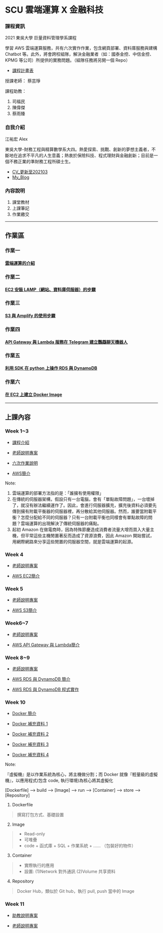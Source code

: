 # SCU 雲端運算 X 金融科技
### 課程資訊
2021 東吳大學 巨量資料管理學系課程

學習 AWS 雲端運算服務，共有六次實作作業，包含網頁部署、資料庫服務與建構 Chatbot 等。此外，將會跨校組隊，解決金融業者（如：國泰金控、中信金控、KPMG 等公司）所提供的實務問題。（組隊任務將另開一個 Repo）

* [課程計畫表](http://doc.sys.scu.edu.tw/teachplanHtml/1092/1092MDM65001.html)

授課老師：
蔡芸琤

課程助教：
1. 司福民
2. 陳偉傑
3. 蔡雨臻


### 自我介紹
江祐宏 Alex 

東吳大學-財務工程與精算數學系大四。熱愛探索、挑戰、創新的夢想主義者，不斷地在追求不平凡的人生意義；熱衷於保險科技、程式理財與金融創新；目前是一個不務正業的準財務工程所碩士生。

* [CV_更新至202103](CV_江祐宏.pdf)
* [My_Blog](https://atigerhh880208.medium.com/)

### 內容說明

1. 課堂教材
2. 上課筆記
3. 作業繳交

---
## 作業區
### 作業一
#### [雲端運算的介紹](作業繳交/HW1/HW1.md)

### 作業二
#### [EC2 安裝 LAMP（網站、資料庫伺服器）的步驟](https://youtu.be/S7PzpCE3wF8)

### 作業三
#### [S3 與 Amplify 的使用步驟](https://youtu.be/0ervr1afPbM)

### 作業四
#### [API Gateway 與 Lambda 服務在 Telegram 建立鸚鵡聊天機器人](https://youtu.be/-eHEsRW3D-k)

### 作業五
#### [利用 SDK 在 python 上操作 RDS 與 DynamoDB]()

### 作業六
#### [在 EC2 上建立 Docker Image]()

---
## 上課內容
### Week 1~3
* [課程介紹](https://docs.google.com/presentation/d/e/2PACX-1vQQ4-146uvQCZn9VjZKTZM2P_svSrkrzvVN2dlKmXVK3IlqYWTTmBfaG1unOBZ65gOuVyac4c__RIj2/pub?start=false&loop=false&delayms=3000&fbclid=IwAR3B47fq5aXUh_oa6KUf2rF3MyEMeNgh7AU6a_uF2i1gYdL40TOSx06EHtM&slide=id.gbde736d55e_0_107)

* [老師說明專案](https://docs.google.com/presentation/d/1X4xUq4O2z27M1i6cqEV-dBdGyW9aj7nUyFNspkVuF_0/edit#slide=id.gbde736d55e_0_107)

* [六次作業說明](課堂資料/Week_1-3/20210221_Cloud-Computing_Introduction.pptx)

* [AWS簡介](課堂資料/Week_1-3/20210221_Cloud_Computing_Fields.pptx)

Note:
1. 雲端運算的部署方法指的是：「誰擁有使用權限」
2. 在傳統的伺服器架構，假設只有一台電腦，會有「單點故障問題」，一台壞掉了，就沒有辦法繼續運作了。因此，會進行伺服器擴充，擴充後資料必須要先傳到擁有附載平衡器的伺服器裡，再分散給其他伺服器。然而，誰要當附載平衡？怎麼分配給不同的伺服器？只有一台附載平衡也同樣會有單點故障的問題？雲端運算的出現解決了傳統伺服器的痛點。
3. 起初 Amazon 在做電商時，因為特殊節慶造成消費者流量大增而買入大量主機，但平常這些主機閒置著反而造成了資源浪費，因此 Amazon 開始嘗試，用網際網路來分享這些閒置的伺服器空間，就是雲端運算的起源。

### Week 4
* [老師說明專案](https://docs.google.com/presentation/d/e/2PACX-1vTgVktGm1OwqWspx_PkFQlhR6oqPFXTV5oj0JYOdR-guBzKBEbyXLfKKXRenI2HkhT4iHwYGStgoAIA/pub?start=false&loop=false&delayms=3000&slide=id.gc356cb2501_0_119)

* [AWS EC2簡介](課堂資料/Week_4/EC2_with_LAMP.pptx)

### Week 5
* [老師說明專案](https://docs.google.com/presentation/d/1-FBkCGspeQP25hUPDf7VRT7mN50Fn5uBvBH7vI-GDkY/edit#slide=id.gbde736d55e_0_107)

* [AWS S3簡介](課堂資料/Week_5/S3_Static_Web_Hosting.pptx)

### Week6~7
* [老師說明專案](https://docs.google.com/presentation/d/1IsY6-iJ85igRFtwcVSprsv0J_dPTxUisQaOCmDKxfrs/edit#slide=id.gbde736d55e_0_107)

* [AWS API Gateway 與 Lambda簡介](課堂資料/Week_6-7/20210329_API_Gateway_Lambda_Chatbot.pptx)

### Week 8~9
* [老師說明專案](https://docs.google.com/presentation/d/1lKEjVD89RqyJKzTYhfanL6EdN6AHLfiodcv9jbqLxK0/edit#slide=id.gbde736d55e_0_107)

* [AWS RDS 與 DynamoDB 簡介](課堂資料/Week_8~10/RDS_DynamoDB_CRUD.pptx)

* [AWS RDS 與 DynamoDB 程式實作](課堂資料/Week_8~10/Cloud_Computing_Database_Services.ipynb)


### Week 10
* [Docker 簡介](https://www.notion.so/Docker-5cc2ffdbebd44dc1ab46ab1dfc31ebeb)

* [Docker 補充資料 1](https://philipzheng.gitbook.io/docker_practice/)

* [Docker 補充資料 2](https://tw.alphacamp.co/blog/docker-introduction)

* [Docker 補充資料 3](https://cwhu.medium.com/docker-tutorial-101-c3808b899ac6)

* [Docker 補充資料 4](https://github.com/komavideo/LearnDocker)

Note:

『虛擬機』是以作業系統為核心，將主機做分割；而 Docker 就像『輕量級的虛擬機』，以應用程式(包含 code, 執行環境)為核心將其虛擬化

[Dockerfile] --> build --> [Image] --> run --> [Container] --> store --> [Repository]

1. Dockerfile
> 撰寫打包方式、基礎設置

2. Image
> * Read-only
> * 可堆疊
> * code + 函式庫 + SQL + 作業系統 + ...... （包裝好的物件）

3. Container
> * 實際執行的應用
> * 設置: (1)Network 對外通訊 (2)Volume 共享資料

4. Repository
> Docker Hub，類似於 Git hub，執行 pull, push 當中的 Image



### Week 11
* [助教說明專案](https://docs.google.com/presentation/d/e/2PACX-1vR6RshhTnxcEtebBKObOhpKNpoioxb8O3zNBlVpx6BNYX8tFN-MYQJeA9lGRgNnirDL9Ciwi1odpinD/pub?start=false&loop=false&delayms=3000&slide=id.p)

* [老師說明專案](https://docs.google.com/presentation/d/1NCjvK2YB8ruf-HmYuiH7tp5wU5HcktBY-sKMwaAj5G0/edit#slide=id.gbde736d55e_0_107)
